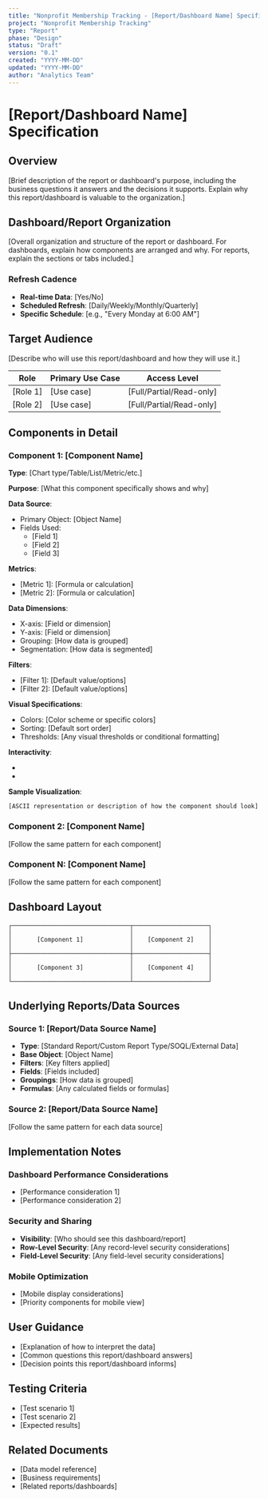 ```yaml
---
title: "Nonprofit Membership Tracking - [Report/Dashboard Name] Specification"
project: "Nonprofit Membership Tracking"
type: "Report"
phase: "Design"
status: "Draft"
version: "0.1"
created: "YYYY-MM-DD"
updated: "YYYY-MM-DD"
author: "Analytics Team"
---
```


# [Report/Dashboard Name] Specification

## Overview

[Brief description of the report or dashboard's purpose, including the business questions it answers and the decisions it supports. Explain why this report/dashboard is valuable to the organization.]

## Dashboard/Report Organization

[Overall organization and structure of the report or dashboard. For dashboards, explain how components are arranged and why. For reports, explain the sections or tabs included.]

### Refresh Cadence

- **Real-time Data**: [Yes/No]
- **Scheduled Refresh**: [Daily/Weekly/Monthly/Quarterly]
- **Specific Schedule**: [e.g., "Every Monday at 6:00 AM"]

## Target Audience

[Describe who will use this report/dashboard and how they will use it.]

| Role | Primary Use Case | Access Level |
|------|-----------------|--------------|
| [Role 1] | [Use case] | [Full/Partial/Read-only] |
| [Role 2] | [Use case] | [Full/Partial/Read-only] |

## Components in Detail

### Component 1: [Component Name]

**Type**: [Chart type/Table/List/Metric/etc.]

**Purpose**: [What this component specifically shows and why]

**Data Source**:
- Primary Object: [Object Name]
- Fields Used:
  - [Field 1]
  - [Field 2]
  - [Field 3]

**Metrics**:
- [Metric 1]: [Formula or calculation]
- [Metric 2]: [Formula or calculation]

**Data Dimensions**:
- X-axis: [Field or dimension]
- Y-axis: [Field or dimension] 
- Grouping: [How data is grouped]
- Segmentation: [How data is segmented]

**Filters**:
- [Filter 1]: [Default value/options]
- [Filter 2]: [Default value/options]

**Visual Specifications**:
- Colors: [Color scheme or specific colors]
- Sorting: [Default sort order]
- Thresholds: [Any visual thresholds or conditional formatting]

**Interactivity**:
- [Interaction 1]: [Behavior]
- [Interaction 2]: [Behavior]

**Sample Visualization**:
```
[ASCII representation or description of how the component should look]
```

### Component 2: [Component Name]

[Follow the same pattern for each component]

### Component N: [Component Name]

[Follow the same pattern for each component]

## Dashboard Layout

```
┌─────────────────────────────────┬─────────────────────┐
│                                 │                     │
│       [Component 1]             │    [Component 2]    │
│                                 │                     │
├─────────────────────────────────┼─────────────────────┤
│                                 │                     │
│       [Component 3]             │    [Component 4]    │
│                                 │                     │
└─────────────────────────────────┴─────────────────────┘
```

## Underlying Reports/Data Sources

### Source 1: [Report/Data Source Name]

- **Type**: [Standard Report/Custom Report Type/SOQL/External Data]
- **Base Object**: [Object Name]
- **Filters**: [Key filters applied]
- **Fields**: [Fields included]
- **Groupings**: [How data is grouped]
- **Formulas**: [Any calculated fields or formulas]

### Source 2: [Report/Data Source Name]

[Follow the same pattern for each data source]

## Implementation Notes

### Dashboard Performance Considerations

- [Performance consideration 1]
- [Performance consideration 2]

### Security and Sharing

- **Visibility**: [Who should see this dashboard/report]
- **Row-Level Security**: [Any record-level security considerations]
- **Field-Level Security**: [Any field-level security considerations]

### Mobile Optimization

- [Mobile display considerations]
- [Priority components for mobile view]

## User Guidance

- [Explanation of how to interpret the data]
- [Common questions this report/dashboard answers]
- [Decision points this report/dashboard informs]

## Testing Criteria

- [Test scenario 1]
- [Test scenario 2]
- [Expected results]

## Related Documents

- [Data model reference]
- [Business requirements]
- [Related reports/dashboards] 